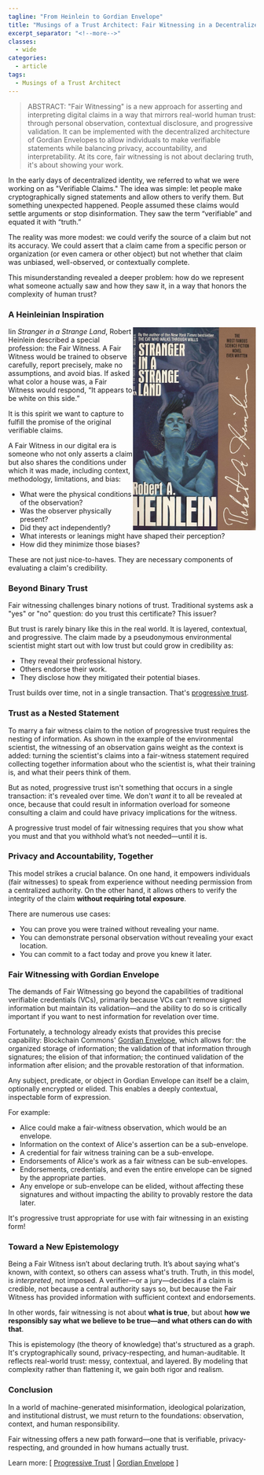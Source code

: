 ```yaml
---
tagline: "From Heinlein to Gordian Envelope"
title: "Musings of a Trust Architect: Fair Witnessing in a Decentralized World"
excerpt_separator: "<!--more-->"
classes:
  - wide
categories:
  - article
tags:
  - Musings of a Trust Architect
---
```


> ABSTRACT: "Fair Witnessing" is a new approach for asserting and interpreting digital claims in a way that mirrors real-world human trust: through personal observation, contextual disclosure, and progressive validation. It can be implemented with the decentralized architecture of Gordian Envelopes to allow individuals to make verifiable statements while balancing privacy, accountability, and interpretability. At its core, fair witnessing is not about declaring truth, it's about showing your work.

In the early days of decentralized identity, we referred to what we were working on as "Verifiable Claims." The idea was simple: let people make cryptographically signed statements and allow others to verify them. But something unexpected happened. People assumed these claims would settle arguments or stop disinformation. They saw the term “verifiable” and equated it with “truth.”

The reality was more modest: we could verify the source of a claim but not its accuracy. We could assert that a claim came from a specific person or organization (or even camera or other object) but not whether that claim was unbiased, well-observed, or contextually complete.

This misunderstanding revealed a deeper problem: how do we represent what someone actually saw and how they saw it, in a way that honors the complexity of human trust?

### A Heinleinian Inspiration

<img src="/assets/images/fw-stranger.jpg" style="float: right" width=250>

Iin _Stranger in a Strange Land_, Robert Heinlein described a special profession: the Fair Witness. A Fair Witness would be trained to observe carefully, report precisely, make no assumptions, and avoid bias. If asked what color a house was, a Fair Witness would respond, “It appears to be white on this side.”

It is this spirit we want to capture to fulfill the promise of the original verifiable claims.

A Fair Witness in our digital era is someone who not only asserts a claim but also shares the conditions under which it was made, including context, methodology, limitations, and bias:

- What were the physical conditions of the observation?
- Was the observer physically present?
- Did they act independently?
- What interests or leanings might have shaped their perception?
- How did they minimize those biases?

These are not just nice-to-haves. They are necessary components of evaluating a claim's credibility.

### Beyond Binary Trust

Fair witnessing challenges binary notions of trust. Traditional systems ask a "yes" or "no" question: do you trust this certificate? This issuer? 

But trust is rarely binary like this in the real world. It is layered, contextual, and progressive. The claim made by a pseudonymous environmental scientist might start out with low trust but could grow in credibility as:

- They reveal their professional history.
- Others endorse their work.
- They disclose how they mitigated their potential biases.

Trust builds over time, not in a single transaction. That's [progressive trust](https://www.blockchaincommons.com/musings/musings-progressive-trust-lifecycle/).

### Trust as a Nested Statement

To marry a fair witness claim to the notion of progressive trust requires the nesting of information. As shown in the example of the environmental scientist, the witnessing of an observation gains weight as the context is added: turning the scientist's claims into a fair-witness statement required collecting together information about who the scientist is, what their training is, and what their peers think of them. 

But as noted, progressive trust isn't something that occurs in a single transaction: it's revealed over time. We don't _want_ it to all be revealed at once, because that could result in information overload for someone consulting a claim and could have privacy implications for the witness.

A progressive trust model of fair witnessing requires that you show what you must and that you withhold what’s not needed&mdash;until it is. 

### Privacy and Accountability, Together

This model strikes a crucial balance. On one hand, it empowers individuals (fair witnesses) to speak from experience without needing permission from a centralized authority. On the other hand, it allows others to verify the integrity of the claim **without requiring total exposure**.

There are numerous use cases:

* You can prove you were trained without revealing your name.
* You can demonstrate personal observation without revealing your exact location.
* You can commit to a fact today and prove you knew it later.

### Fair Witnessing with Gordian Envelope

The demands of Fair Witnessing go beyond the capabilities of traditional verifiable credentials (VCs), primarily because VCs can't remove signed information but maintain its validation—and the ability to do so is critically important if you want to nest information for revelation over time.

Fortunately, a technology already exists that provides this precise capability: Blockchain Commons' [Gordian Envelope](https://developer.blockchaincommons.com/envelope/), which allows for: the organized storage of information; the validation of that information through signatures; the elision of that information; the continued validation of the information after elision; and the provable restoration of that information.

Any subject, predicate, or object in Gordian Envelope can itself be a claim, optionally encrypted or elided. This enables a deeply contextual, inspectable form of expression.

For example:
- Alice could make a fair-witness observation, which would be an envelope.
- Information on the context of Alice's assertion can be a sub-envelope.
- A credential for fair witness training can be a sub-envelope.
- Endorsements of Alice's work as a fair witness can be sub-envelopes.
- Endorsements, credentials, and even the entire envelope can be signed by the appropriate parties.
- Any envelope or sub-envelope can be elided, without affecting these signatures and without impacting the ability to provably restore the data later.

It's progressive trust appropriate for use with fair witnessing in an existing form!

### Toward a New Epistemology

Being a Fair Witness isn’t about declaring truth. It’s about saying what's known, with context, so others can assess what's truth. Truth, in this model, is _interpreted_, not imposed. A verifier—or a jury—decides if a claim is credible, not because a central authority says so, but because the Fair Witness has provided information with sufficient context and endorsements.

In other words, fair witnessing is not about **what is true**, but about **how we responsibly say what we believe to be true—and what others can do with that**.

This is epistemology (the theory of knowledge) that's structured as a graph. It's cryptographically sound, privacy-respecting, and human-auditable. It reflects real-world trust: messy, contextual, and layered. By modeling that complexity rather than flattening it, we gain both rigor and realism.

### Conclusion

In a world of machine-generated misinformation, ideological polarization, and institutional distrust, we must return to the foundations: observation, context, and human responsibility.

Fair witnessing offers a new path forward&mdash;one that is verifiable, privacy-respecting, and grounded in how humans actually trust.

Learn more: [ [Progressive Trust](https://developer.blockchaincommons.com/progressive-trust/) | [Gordian Envelope](https://github.com/BlockchainCommons/Research/blob/master/papers/bcr-2024-006-envelope-graph.md) ]

